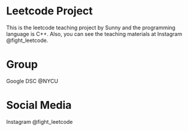 # Leetcode Project
This is the leetcode teaching project by Sunny and the programming language is C++.
Also, you can see the teaching materials at Instagram @fight_leetcode.

# Group
Google DSC @NYCU

# Social Media
Instagram @fight_leetcode
